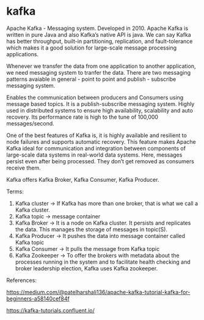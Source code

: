 # kafka

Apache Kafka - Messaging system. Developed in 2010. Apache Kafka is written in pure Java and also Kafka’s native API is java. We can say Kafka has better throughput, built-in partitioning, replication, and fault-tolerance which makes it a good solution for large-scale message processing applications.

Whenever we transfer the data from one application to another application, we need messaging system to tranfer the data. There are two messaging patterns avaiable in general - point to point and publish - subscribe messaging system.

Enables the communication between producers and Consumers using message based topics. It is a publish-subscribe messaging system. Highly used in distributed systems to ensure high availability, scalability and auto recovery. Its performance rate is high to the tune of 100,000 messages/second.

One of the best features of Kafka is, it is highly available and resilient to node failures and supports automatic recovery. This feature makes Apache Kafka ideal for communication and integration between components of large-scale data systems in real-world data systems. Here, messages persist even after being processed. They don’t get removed as consumers receive them.


Kafka offers Kafka Broker, Kafka Consumer, Kafka Producer.

Terms:
1. Kafka cluster -> If Kafka has more than one broker, that is what we call a Kafka cluster.
2. Kafka topic -> message container
3. Kafka Broker -> It is a node on Kafka cluster. It persists and replicates the data. This manages the storage of messages in topic(S).
4. Kafka Producer -> It pushes the data into message container called Kafka topic
5. Kafka Consumer -> It pulls the message from Kafka topic
6. Kafka Zookeeper -> To offer the brokers with metadata about the processes running in the system and to facilitate health checking and broker leadership election, Kafka uses Kafka zookeeper.

References:

https://medium.com/@patelharshali136/apache-kafka-tutorial-kafka-for-beginners-a58140cef84f

https://kafka-tutorials.confluent.io/

